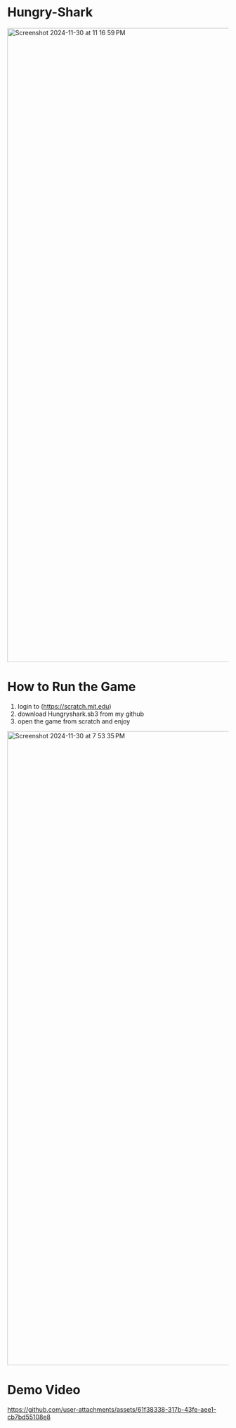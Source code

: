 # Hungry-Shark


<img width="1440" alt="Screenshot 2024-11-30 at 11 16 59 PM" src="https://github.com/user-attachments/assets/abe13180-61ee-48a0-a75b-de939e6a23a1">


# How to Run the Game

1) login to (https://scratch.mit.edu) 
2) download Hungryshark.sb3 from my github
3) open the game from scratch and enjoy


<img width="1440" alt="Screenshot 2024-11-30 at 7 53 35 PM" src="https://github.com/user-attachments/assets/75b1f758-76bd-4a38-be14-1fd7ca3278e1">

# Demo Video



https://github.com/user-attachments/assets/61f38338-317b-43fe-aee1-cb7bd55108e8

